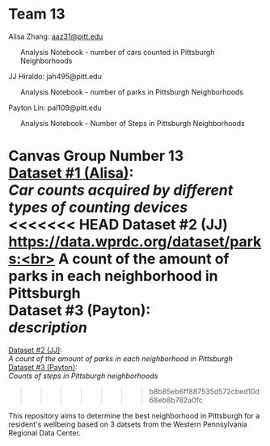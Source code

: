 # Team 13
Alisa Zhang: aaz31@pitt.edu <br>
<ul>Analysis Notebook - number of cars counted in Pittsburgh Neighborhoods<br></ul>
JJ Hiraldo: jah495@pitt.edu<br>
<ul>Analysis Notebook - number of parks in Pittsburgh Neighborhoods <br></ul>
Payton Lin: pal109@pitt.edu<br>
<ul>Analysis Notebook - Number of Steps in Pittsburgh Neighborhoods<br></ul>

Canvas Group Number 13<br>
[Dataset #1 (Alisa)](https://data.wprdc.org/dataset/traffic-count-data-city-of-pittsburgh): <br>
_Car counts acquired by different types of counting devices_<br>
<<<<<<< HEAD
Dataset #2 (JJ) https://data.wprdc.org/dataset/parks:<br>
A count of the amount of parks in each neighborhood in Pittsburgh<br>
Dataset #3 (Payton):<br>
_description_<br>
=======
[Dataset #2 (JJ)](https://data.wprdc.org/dataset/parks):<br>
_A count of the amount of parks in each neighborhood in Pittsburgh_<br>
[Dataset #3 (Payton)](https://data.wprdc.org/dataset/city-steps):<br>
_Counts of steps in Pittsburgh neighborhoods_<br>
>>>>>>> b8b85eb6ff887535d572cbed10d68eb8b782a0fc

This repository aims to determine the best neighborhood in Pittsburgh for a resident's wellbeing based on 3 datsets from the Western Pennsylvania Regional Data Center. 
